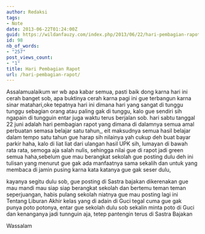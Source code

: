 ```yaml
---
author: Redaksi
tags:
- Note
date: 2013-06-22T01:24:00Z
guid: https://wildanfauzy.com/index.php/2013/06/22/hari-pembagian-rapot/
id: 98
nb_of_words:
- "257"
post_views_count:
- "1"
title: Hari Pembagian Rapot
url: /hari-pembagian-rapot/
---
```


Assalamualaikum wr wb
apa kabar semua, pasti baik dong karna hari ini cerah banget sob,
apa buktinya cerah karna pagi ini gue terbangun karna sinar matahari,oke tepatnya hari ini dimana hari yang sangat di tunggu tunggu sebagian orang atau paling gak di tunggu, kalo gue sendiri sih ngapain di tungguin entar juga waktu terus berjalan sob.
 hari sabtu tanggal 22 juni adalah hari pembagian rapot yang dimana di dalamnya semua amal perbuatan semasa belajar satu tahun,, eit maksudnya semua hasil belajar dalam tempo satu tahun
gue harap sih nilainya yah cukup deh buat bayar parkir haha,
kalo di liat liat dari ulangan hasil UPK sih, lumayan di bawah rata rata, semoga aja salah nulis, sehingga nilai gue di rapot jadi green semua haha,sebelum gue mau berangkat sekolah gue posting dulu deh ini tulisan yang menurut gue gak ada manfaatnya sama sekalih dan untuk yang membaca di jamin pusing karna kata katanya gue gak seser dulu,
 
kayanya segitu dulu sob, gue posting di Sastra bajakan 
dikerenakan gue mau mandi mau siap siap berangkat sekolah dan bertemu teman teman seperjuangan, habis pulang sekolah niatnya gue mau posting lagi ini Tentang Liburan Akhir kelas yang di adain di Guci tegal cuma gue gak punya poto potonya, entar gue sekolah dulu sob sekalin minta poto di Guci dan kenanganya jadi tunnguin aja, tetep pantengin terus di Sastra Bajakan
 
Wassalam